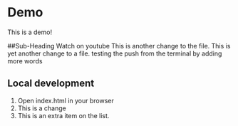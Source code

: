 # Demo
This is a demo!

##Sub-Heading
Watch on youtube
This is another change to the file.
This is yet another change to a file.
testing the push from the terminal by adding more words

## Local development
1. Open index.html in your browser
2. This is a change
3. This is an extra item on the list.

